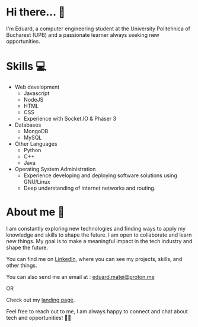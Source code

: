 # Hi there... 👋
I'm Eduard, a computer engineering student at the University Politehnica of Bucharest (UPB) and a passionate learner always seeking new opportunities.

# Skills 💻

* Web development
   * Javascript
   * NodeJS
   * HTML
   * CSS
   * Experience with Socket.IO & Phaser 3
* Databases
  * MongoDB
  * MySQL
* Other Languages
  * Python
  * C++
  * Java
* Operating System Administration
  * Experience developing and deploying software solutions using GNU/Linux
  * Deep understanding of internet networks and routing.

# About me 🌟
I am constantly exploring new technologies and finding ways to apply my knowledge and skills to shape the future. I am open to collaborate and learn new things. My goal is to make a meaningful impact in the tech industry and shape the future.

You can find me on [LinkedIn](https://www.linkedin.com/in/eduard-matei-4413531b8/), where you can see my projects, skills, and other things.

You can also send me an email at : eduard.matei@proton.me

OR

Check out my [landing page](https://lexofficial29.github.io/).

Feel free to reach out to me, I am always happy to connect and chat about tech and opportunities! 🤝🚀
